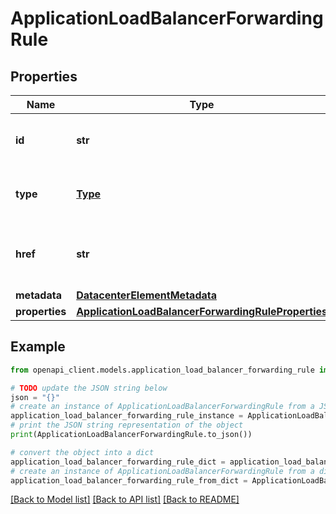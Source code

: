 # ApplicationLoadBalancerForwardingRule


## Properties

Name | Type | Description | Notes
------------ | ------------- | ------------- | -------------
**id** | **str** | The resource&#39;s unique identifier. | [optional] [readonly] 
**type** | [**Type**](Type.md) | The type of object that has been created. | [optional] 
**href** | **str** | The URL to the object representation (absolute path). | [optional] [readonly] 
**metadata** | [**DatacenterElementMetadata**](DatacenterElementMetadata.md) |  | [optional] 
**properties** | [**ApplicationLoadBalancerForwardingRuleProperties**](ApplicationLoadBalancerForwardingRuleProperties.md) |  | 

## Example

```python
from openapi_client.models.application_load_balancer_forwarding_rule import ApplicationLoadBalancerForwardingRule

# TODO update the JSON string below
json = "{}"
# create an instance of ApplicationLoadBalancerForwardingRule from a JSON string
application_load_balancer_forwarding_rule_instance = ApplicationLoadBalancerForwardingRule.from_json(json)
# print the JSON string representation of the object
print(ApplicationLoadBalancerForwardingRule.to_json())

# convert the object into a dict
application_load_balancer_forwarding_rule_dict = application_load_balancer_forwarding_rule_instance.to_dict()
# create an instance of ApplicationLoadBalancerForwardingRule from a dict
application_load_balancer_forwarding_rule_from_dict = ApplicationLoadBalancerForwardingRule.from_dict(application_load_balancer_forwarding_rule_dict)
```
[[Back to Model list]](../README.md#documentation-for-models) [[Back to API list]](../README.md#documentation-for-api-endpoints) [[Back to README]](../README.md)


